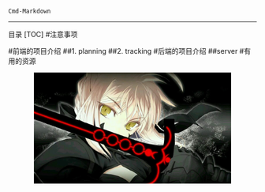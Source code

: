 <!-- <h1 align="center"><b>落花残雪的介绍</b></h1> -->

<code>Cmd-Markdown</code>

---

目录
[TOC] 
#注意事项


#前端的项目介绍
##1. planning
##2. tracking 
#后端的项目介绍
##server 
#有用的资源

![只是一个背景图片](./img/null981cc68eabdc211.jpg "只是一个漂亮的背景图片")

<style>img{
display:block;
margin:0 auto;
width:400px;
}</style>
